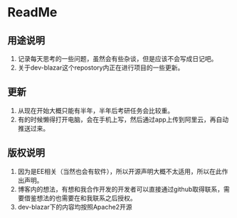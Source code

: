 # ReadMe
## 用途说明
1. 记录每天思考的一些问题，虽然会有些杂谈，但是应该不会写成日记吧。
2. 关于dev-blazar这个repostory内正在进行项目的一些更新。
## 更新
1. 从现在开始大概只能有半年，半年后考研任务会比较重。
2. 有的时候懒得打开电脑，会在手机上写，然后通过app上传到阿里云，再自动推送过来。
## 版权说明
1. 因为是EE相关（当然也会有软件），所以开源声明大概不太适用，所以在此作出声明。
2. 博客内的想法，有想和我合作开发的开发者可以直接通过github取得联系，需要借鉴想法的也需要在和我联系之后授权。
3. dev-blazar下的内容均按照Apache2开源
